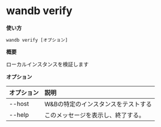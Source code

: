 # wandb verify

**使い方**

`wandb verify [オプション]`

**概要**

ローカルインスタンスを検証します

**オプション**

| **オプション** | **説明** |
| :--- | :--- |
| --host | W&Bの特定のインスタンスをテストする |
| --help | このメッセージを表示し、終了する。 |